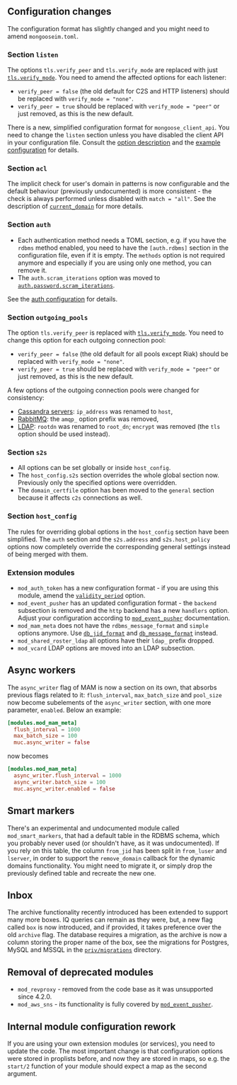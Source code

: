 ## Configuration changes

The configuration format has slightly changed and you might need to amend `mongooseim.toml`.

### Section `listen`

The options `tls.verify_peer` and `tls.verify_mode` are replaced with just [`tls.verify_mode`](../configuration/listen.md#listenc2stlsverify_mode). You need to amend the affected options for each listener:

* `verify_peer = false` (the old default for C2S and HTTP listeners) should be replaced with `verify_mode = "none"`.
* `verify_peer = true` should be replaced with `verify_mode = "peer"` or just removed, as this is the new default.

There is a new, simplified configuration format for `mongoose_client_api`. You need to change the `listen` section unless you have disabled the client API in your configuration file. Consult the [option description](../configuration/listen.md#handler-types-rest-api-client-mongoose_client_api) and the [example configuration](http://localhost:8000/configuration/listen/#example-3-client-api) for details.

### Section `acl`

The implicit check for user's domain in patterns is now configurable and the default behaviour (previously undocumented) is more consistent - the check is always performed unless disabled with `match = "all"`.
See the description of [`current_domain`](../configuration/acl.md#aclmatch) for more details.

### Section `auth`

* Each authentication method needs a TOML section, e.g. if you have the `rdbms` method enabled, you need to have the `[auth.rdbms]` section in the configuration file, even if it is empty. The `methods` option is not required anymore and especially if you are using only one method, you can remove it.
* The `auth.scram_iterations` option was moved to [`auth.password.scram_iterations`](../configuration/auth.md#authpasswordscram_iterations).

See the [auth configuration](../configuration/auth.md) for details.

### Section `outgoing_pools`

The option `tls.verify_peer` is replaced with [`tls.verify_mode`](../configuration/outgoing-connections.md#outgoing_poolsconnectiontlsverify_mode). You need to change this option for each outgoing connection pool:

* `verify_peer = false` (the old default for all pools except Riak) should be replaced with `verify_mode = "none"`.
* `verify_peer = true` should be replaced with `verify_mode = "peer"` or just removed, as this is the new default.

A few options of the outgoing connection pools were changed for consistency:

* [Cassandra servers](../configuration/outgoing-connections.md#outgoing_poolscassandraconnectionservers): `ip_address` was renamed to `host`,
* [RabbitMQ](../configuration/outgoing-connections.md#rabbitmq-options): the `amqp_` option prefix was removed,
* [LDAP](../configuration/outgoing-connections.md#ldap-options): `rootdn` was renamed to `root_dn`;
`encrypt` was removed (the `tls` option should be used instead).

### Section `s2s`

* All options can be set globally or inside `host_config`.
* The `host_config.s2s` section overrides the whole global section now. Previously only the specified options were overridden.
* The `domain_certfile` option has been moved to the `general` section because it affects `c2s` connections as well.

### Section `host_config`

The rules for overriding global options in the `host_config` section have been simplified. The `auth` section and the `s2s.address` and `s2s.host_policy` options now completely override the corresponding general settings instead of being merged with them.

### Extension modules

* `mod_auth_token` has a new configuration format - if you are using this module, amend the [`validity_period`](../modules/mod_auth_token.md#modulesmod_auth_tokenvalidity_period) option.
* `mod_event_pusher` has an updated configuration format - the `backend` subsection is removed and the `http` backend has a new `handlers` option. Adjust your configuration according to [`mod_event_pusher`](../modules/mod_event_pusher.md) documentation.
* `mod_mam_meta` does not have the `rdbms_message_format` and `simple` options anymore. Use [`db_jid_format`](../modules/mod_mam.md#modulesmod_mam_metadb_jid_format) and [`db_message_format`](../modules/mod_mam.md#modulesmod_mam_metadb_message_format) instead.
* `mod_shared_roster_ldap` all options have their `ldap_` prefix dropped.
* `mod_vcard` LDAP options are moved into an LDAP subsection.

## Async workers

The `async_writer` flag of MAM is now a section on its own, that absorbs previous flags related to it: `flush_interval`, `max_batch_size` and `pool_size` now become subelements of the `async_writer` section, with one more parameter, `enabled`. Below an example:

```toml
[modules.mod_mam_meta]
  flush_interval = 1000
  max_batch_size = 100
  muc.async_writer = false
```
now becomes
```toml
[modules.mod_mam_meta]
  async_writer.flush_interval = 1000
  async_writer.batch_size = 100
  muc.async_writer.enabled = false
```

## Smart markers
There's an experimental and undocumented module called `mod_smart_markers`, that had a default table in the RDBMS schema, which you probably never used (or shouldn't have, as it was undocumented). If you rely on this table, the column `from_jid` has been split in `from_luser` and `lserver`, in order to support the `remove_domain` callback for the dynamic domains functionality. You might need to migrate it, or simply drop the previously defined table and recreate the new one.

## Inbox
The archive functionality recently introduced has been extended to support many more boxes. IQ queries can remain as they were, but, a new flag called `box` is now introduced, and if provided, it takes preference over the old `archive` flag. The database requires a migration, as the archive is now a column storing the proper name of the box, see the migrations for Postgres, MySQL and MSSQL in the [`priv/migrations`](https://github.com/esl/MongooseIM/tree/master/priv/migrations) directory.

## Removal of deprecated modules
* `mod_revproxy` - removed from the code base as it was unsupported since 4.2.0.
* `mod_aws_sns` - its functionality is fully covered by [`mod_event_pusher`](../modules/mod_event_pusher.md).

## Internal module configuration rework
If you are using your own extension modules (or services), you need to update the code. The most important change is that configuration options were stored in proplists before, and now they are stored in maps, so e.g. the `start/2` function of your module should expect a map as the second argument.
